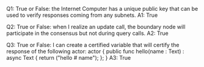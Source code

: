 Q1: True or False: the Internet Computer has a unique public key that can be used to verify responses coming from any subnets.
A1: True

Q2: True or False: when I realize an update call, the boundary node will participate in the consensus but not during query calls.
A2: True

Q3: True or False: I can create a certified variable that will certify the response of the following actor:
actor {
    public func hello(name : Text) : async Text {
        return ("hello # name");
    };
}
A3: True